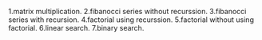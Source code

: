 1.matrix multiplication.
2.fibanocci series without recurssion.
3.fibanocci series with recursion.
4.factorial using recurssion.
5.factorial without using factorial.
6.linear search.
7.binary search.
